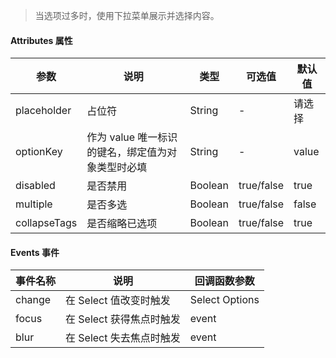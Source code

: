 > 当选项过多时，使用下拉菜单展示并选择内容。

#### Attributes 属性

参数 | 说明 | 类型 | 可选值 | 默认值
--- | --- | --- | --- | ---
placeholder | 占位符 | String | - | 请选择
optionKey | 作为 value 唯一标识的键名，绑定值为对象类型时必填 | String | - | value
disabled | 是否禁用 | Boolean | true/false | true
multiple | 是否多选 | Boolean | true/false | false
collapseTags | 是否缩略已选项 | Boolean | true/false | true

#### Events 事件

事件名称 | 说明 | 回调函数参数
--- | --- | --- | 
change | 在 Select 值改变时触发 | Select Options
focus | 在 Select 获得焦点时触发 | event
blur | 在 Select 失去焦点时触发 | event